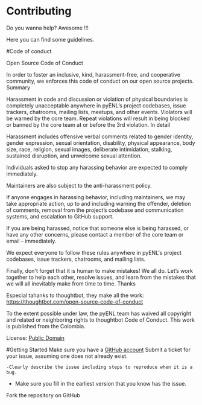 # Contributing 
Do you wanna help?
Awesome !!!

Here you can find some guidelines.

#Code of conduct


Open Source Code of Conduct

In order to foster an inclusive, kind, harassment-free, and cooperative community,
we enforces this code of conduct on our open source projects.
Summary

Harassment in code and discussion or violation of physical boundaries is completely
unacceptable anywhere in pyENL’s project codebases, issue trackers, chatrooms, 
mailing lists, meetups, and other events. Violators will be warned by the core team.
Repeat violations will result in being blocked or banned by the core team at or before the 3rd violation.
In detail

Harassment includes offensive verbal comments related to gender identity, gender expression, 
sexual orientation, disability, physical appearance, body size, race, religion, sexual images,
deliberate intimidation, stalking, sustained disruption, and unwelcome sexual attention.

Individuals asked to stop any harassing behavior are expected to comply immediately.

Maintainers are also subject to the anti-harassment policy.

If anyone engages in harassing behavior, including maintainers, we may take appropriate action,
up to and including warning the offender, deletion of comments, removal from the project’s codebase
and communication systems, and escalation to GitHub support.

If you are being harassed, notice that someone else is being harassed, or have any other concerns,
please contact a member of the core team or email - immediately.

We expect everyone to follow these rules anywhere in pyENL's project codebases, issue trackers, 
chatrooms, and mailing lists.

Finally, don't forget that it is human to make mistakes! We all do. Let’s work together to help each other,
resolve issues, and learn from the mistakes that we will all inevitably make from time to time.
Thanks

Especial tahanks to thoughtbot, they make all the work: https://thoughtbot.com/open-source-code-of-conduct

To the extent possible under law, the pyENL team has waived all copyright and related or neighboring 
rights to thoughtbot Code of Conduct. This work is published from the Colombia. 

License: [Public Domain](https://creativecommons.org/publicdomain/zero/1.0/) 

#Getting Started
Make sure you have a [GitHub account](https://github.com/signup/free)
Submit a ticket for your issue, assuming one does not already exist.

    -Clearly describe the issue including steps to reproduce when it is a bug.
   - Make sure you fill in the earliest version that you know has the issue.

Fork the repository on GitHub
